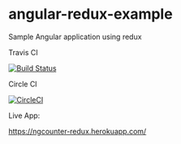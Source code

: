 # angular-redux-example
Sample Angular application using redux

Travis CI

[![Build Status](https://travis-ci.org/nputhiyadath/angular-redux-example.svg?branch=master)](https://travis-ci.org/nputhiyadath/angular-redux-example)


Circle CI

[![CircleCI](https://circleci.com/gh/nputhiyadath/angular-redux-example.svg?style=svg)](https://circleci.com/gh/nputhiyadath/angular-redux-example)


Live App:

https://ngcounter-redux.herokuapp.com/